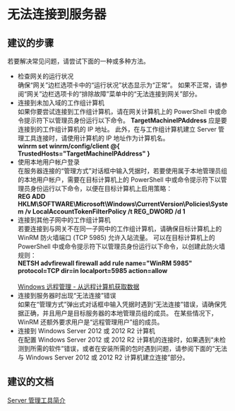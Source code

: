 <properties
    pageTitle="I can’t connect to a server"
    description="无法连接到 Server 管理工具节点"
    service="microsoft.servermanagement"
    resource="nodes"
    authors="jol"
    displayOrder="1"
    selfHelpType="resource"
    supportTopicIds=""
    resourceTags=""
    productPesIds=""
    cloudEnvironments="public"
/>


# 无法连接到服务器

## **建议的步骤**
若要解决常见问题，请尝试下面的一种或多种方法。

* 检查网关的运行状况<br>
确保“网关”边栏选项卡中的“运行状况”状态显示为“正常”。 如果不正常，请参阅“网关”边栏选项卡的“排除故障”菜单中的“无法连接到网关”部分。
* 连接到未加入域的工作组计算机<br>
如果你要尝试连接到工作组计算机，请在网关计算机上的 PowerShell 中或命令提示符下以管理员身份运行以下命令。 **TargetMachineIPAddress** 应是要连接到的工作组计算机的 IP 地址。 此外，在与工作组计算机建立 Server 管理工具连接时，请使用计算机的 IP 地址作为计算机名。<br>
**winrm set winrm/config/client @{ TrustedHosts="TargetMachineIPAddress" }**
* 使用本地用户帐户登录<br>
在服务器连接的“管理方式”对话框中输入凭据时，若要使用属于本地管理员组的本地用户帐户，需要在目标计算机上的 PowerShell 中或命令提示符下以管理员身份运行以下命令，以便在目标计算机上启用策略：<br>
**REG ADD HKLM\SOFTWARE\Microsoft\Windows\CurrentVersion\Policies\System /v LocalAccountTokenFilterPolicy /t REG_DWORD /d 1**
* 连接到其他子网中的工作组计算机<br>
若要连接到与网关不在同一子网中的工作组计算机，请确保目标计算机上的 WinRM 防火墙端口 (TCP 5985) 允许入站流量。 可以在目标计算机上的 PowerShell 中或命令提示符下以管理员身份运行以下命令，以创建此防火墙规则：<br>
**NETSH advfirewall firewall add rule name="WinRM 5985" protocol=TCP dir=in localport=5985 action=allow**<br><br>
[Windows 远程管理 - 从远程计算机获取数据](https://msdn.microsoft.com/en-us/library/aa384423.aspx)
* 连接到服务器时出现“无法连接”错误<br>
如果在“管理方式”弹出式对话框中输入凭据时遇到“无法连接”错误，请确保凭据正确，并且用户是目标服务器的本地管理员组的成员。 在某些情况下，WinRM 还额外要求用户是“远程管理用户”组的成员。
* 连接到 Windows Server 2012 或 2012 R2 计算机<br>
在配置 Windows Server 2012 或 2012 R2 计算机的连接时，如果遇到“未检测到所需的软件”错误，或者在安装所需的包时遇到问题，请参阅下面的“无法与 Windows Server 2012 或 2012 R2 计算机建立连接”部分。

## **建议的文档**
[Server 管理工具简介](https://blogs.technet.microsoft.com/nanoserver/2016/02/09/introducing-server-management-tools/)



<!--HONumber=Jul16_HO3-->


